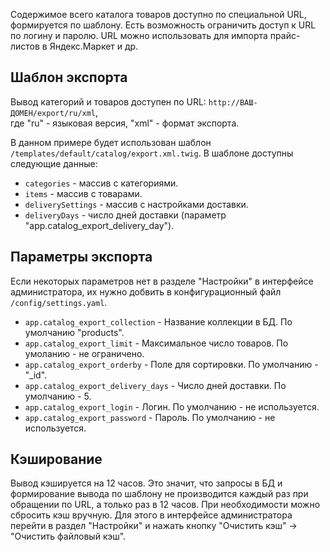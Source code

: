 Содержимое всего каталога товаров доступно по специальной URL, формируется по шаблону. Есть возможность ограничить доступ к URL по логину и паролю. URL можно использовать для импорта прайс-листов в Яндекс.Маркет и др.

## Шаблон экспорта

Вывод категорий и товаров доступен по URL: ``http://ВАШ-ДОМЕН/export/ru/xml``,  
где "ru" - языковая версия, "xml" - формат экспорта.

В данном примере будет использован шаблон ``/templates/default/catalog/export.xml.twig``. В шаблоне доступны следующие данные:

- ``categories`` - массив с категориями.
- ``items`` - массив с товарами.
- ``deliverySettings`` - массив с настройками доставки.
- ``deliveryDays`` - число дней доставки (параметр "app.catalog_export_delivery_day").

## Параметры экспорта

Если некоторых параметров нет в разделе "Настройки" в интерфейсе администратора, их нужно добвить в конфигурационный файл ``/config/settings.yaml``.

- ``app.catalog_export_collection`` - Название коллекции в БД. По умолчанию "products".
- ``app.catalog_export_limit`` - Максимальное число товаров. По умоланию - не ограничено.
- ``app.catalog_export_orderby`` - Поле для сортировки. По умолчанию - "_id".
- ``app.catalog_export_delivery_days`` - Число дней доставки. По умолчанию - 5.
- ``app.catalog_export_login`` - Логин. По умолчанию - не используется.
- ``app.catalog_export_password`` - Пароль. По умолчанию - не используется.

## Кэширование

Вывод кэшируется на 12 часов. Это значит, что запросы в БД и формирование вывода по шаблону не производится каждый раз при обращении по URL, а только раз в 12 часов.
При необходимости можно сбросить кэш вручную. Для этого в интерфейсе администратора перейти в раздел "Настройки" и нажать кнопку "Очистить кэш" -> "Очистить файловый кэш".

